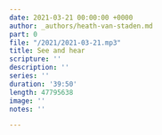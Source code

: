 ```yaml
---
date: 2021-03-21 00:00:00 +0000
author: _authors/heath-van-staden.md
part: 0
file: "/2021/2021-03-21.mp3"
title: See and hear
scripture: ''
description: ''
series: ''
duration: '39:50'
length: 47795638
image: ''
notes: ''

---
```

